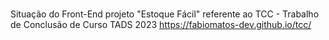 # 
Situação do Front-End projeto "Estoque Fácil" referente ao TCC - Trabalho de Conclusão de Curso 
TADS 2023
https://fabiomatos-dev.github.io/tcc/
